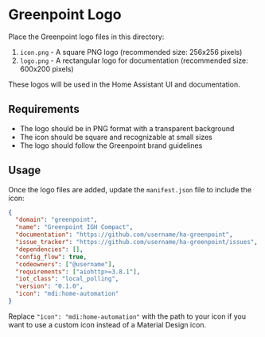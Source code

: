# Greenpoint Logo

Place the Greenpoint logo files in this directory:

1. `icon.png` - A square PNG logo (recommended size: 256x256 pixels)
2. `logo.png` - A rectangular logo for documentation (recommended size: 600x200 pixels)

These logos will be used in the Home Assistant UI and documentation.

## Requirements

- The logo should be in PNG format with a transparent background
- The icon should be square and recognizable at small sizes
- The logo should follow the Greenpoint brand guidelines

## Usage

Once the logo files are added, update the `manifest.json` file to include the icon:

```json
{
  "domain": "greenpoint",
  "name": "Greenpoint IGH Compact",
  "documentation": "https://github.com/username/ha-greenpoint",
  "issue_tracker": "https://github.com/username/ha-greenpoint/issues",
  "dependencies": [],
  "config_flow": true,
  "codeowners": ["@username"],
  "requirements": ["aiohttp>=3.8.1"],
  "iot_class": "local_polling",
  "version": "0.1.0",
  "icon": "mdi:home-automation"
}
```

Replace `"icon": "mdi:home-automation"` with the path to your icon if you want to use a custom icon instead of a Material Design icon.
